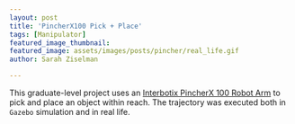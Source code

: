 ```yaml
---
layout: post
title: 'PincherX100 Pick + Place'
tags: [Manipulator]
featured_image_thumbnail: 
featured_image: assets/images/posts/pincher/real_life.gif
author: Sarah Ziselman

---
```


This graduate-level project uses an [Interbotix PincherX 100 Robot Arm](https://www.trossenrobotics.com/pincherx-100-robot-arm.aspx) to pick and place an object within reach. The trajectory was executed both in `Gazebo` simulation and in real life. 